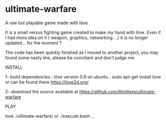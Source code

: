 # ultimate-warfare
A raw but playable game made with löve

It is a small versus fighting game created to make my hand with löve.
Even if I had more idea on it ( weapon, graphics, networking ...) it is no longer updated... for the moment ?

The code has been quickly finished as I moved to another project, you may found some nasty line, please be conciliant and don't judge me.

INSTALL 

1- build dependencies : löve version 0.9 
on ubuntu : sudo apt-get install love
or can be found there https://love2d.org/

2- download the source available at https://github.com/thiolliere/ultimate-warfare

PLAY

love ./ultimate-warfare/
or ./execute.bash 
...
